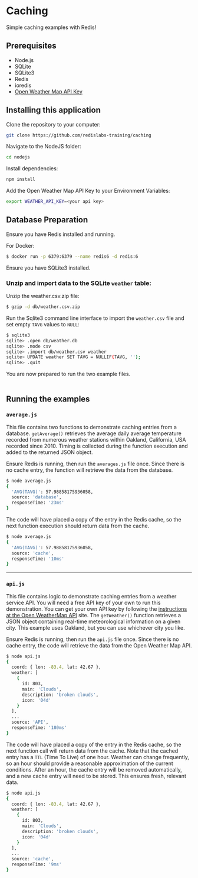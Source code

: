 # Caching
Simple caching examples with Redis!

## Prerequisites
- Node.js
- SQLite
- SQLite3
- Redis
- ioredis
- [Open Weather Map API Key ](https://openweathermap.org/api)

## Installing this application

Clone the repository to your computer:

```bash
git clone https://github.com/redislabs-training/caching
```

Navigate to the NodeJS folder:
```bash
cd nodejs
```

Install dependencies:
```bash
npm install 
```

Add the Open Weather Map API Key to your Environment Variables:
```bash
export WEATHER_API_KEY=<your api key>
```

## Database Preparation

Ensure you have Redis installed and running.

For Docker:
```bash
$ docker run -p 6379:6379 --name redis6 -d redis:6 
```

Ensure you have SQLite3 installed.

### Unzip and import data to the SQLite `weather` table:

Unzip the weather.csv.zip file:
```bash
$ gzip -d db/weather.csv.zip
```

Run the Sqlite3 command line interface to import the `weather.csv` file and set empty `TAVG` values to `NULL`:
```bash
$ sqlite3
sqlite> .open db/weather.db
sqlite> .mode csv
sqlite> .import db/weather.csv weather
sqlite> UPDATE weather SET TAVG = NULLIF(TAVG, '');
sqlite> .quit
```

You are now prepared to run the two example files.
<br/>
<br/>

## Running the examples

### `average.js`

This file contains two functions to demonstrate caching entries from a database.  `getAverage()` retrieves the average daily average temperature recorded from numerous weather stations within Oakland, California, USA recorded since 2010. Timing is collected during the function execution and added to the returned JSON object.

Ensure Redis is running, then run the `averages.js` file once.  Since there is no cache entry, the function will retrieve the data from the database.

```bash
$ node average.js
{
  'AVG(TAVG)': 57.98858175936058,
  source: 'database',
  responseTime: '23ms'
}
```

The code will have placed a copy of the entry in the Redis cache, so the next function execution should return data from the cache.

```bash
$ node average.js
{
  'AVG(TAVG)': 57.98858175936058,
  source: 'cache',
  responseTime: '10ms'
}
```

---

### `api.js`

This file contains logic to demonstrate caching entries from a weather service API.  You will need a free API key of your own to run this demonstration. You can get your own API key by following the [instructions at the Open WeatherMap API](https://openweathermap.org/api) site.  The `getWeather()` function retrieves a JSON object containing real-time meteorological information on a given city. This example uses Oakland, but you can use whichever city you like.

Ensure Redis is running, then run the `api.js` file once.  Since there is no cache entry, the code will retrieve the data from the Open Weather Map API.

```bash
$ node api.js
{
  coord: { lon: -83.4, lat: 42.67 },
  weather: [
    {
      id: 803,
      main: 'Clouds',
      description: 'broken clouds',
      icon: '04d'
    }
  ],
  ...
  source: 'API',
  responseTime: '180ms'
}
```

The code will have placed a copy of the entry in the Redis cache, so the next function call will return data from the cache. Note that the cached entry has a `TTL` (Time To Live) of one hour. Weather can change frequently, so an hour should provide a reasonable approximation of the current conditions. After an hour, the cache entry will be removed automatically, and a new cache entry will need to be stored. This ensures fresh, relevant data.

```bash
$ node api.js
{
  coord: { lon: -83.4, lat: 42.67 },
  weather: [
    {
      id: 803,
      main: 'Clouds',
      description: 'broken clouds',
      icon: '04d'
    }
  ],
  ...
  source: 'cache',
  responseTime: '9ms'
}
```
